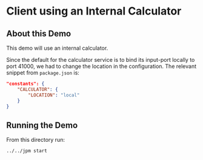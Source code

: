 # Client using an Internal Calculator

## About this Demo

This demo will use an internal calculator.

Since the default for the calculator service is to bind its input-port locally
to port 41000, we had to change the location in the configuration. The relevant
snippet from `package.json` is:

```json
"constants": {
    "CALCULATOR": {
        "LOCATION": "local"
    }
}
```

## Running the Demo

From this directory run:

```bash
../../jpm start
```
